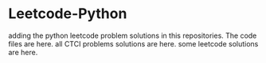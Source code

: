 # Leetcode-Python
adding the python leetcode problem solutions in this repositories. 
The code files are here.
all CTCI problems solutions are here.
some leetcode solutions are here.






































































































































































































































































































































































